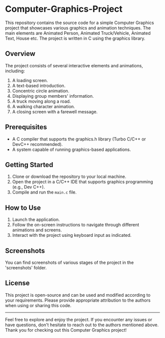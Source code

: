 # Computer-Graphics-Project
This repository contains the source code for a simple Computer Graphics project that showcases various graphics and animation techniques. The main elements are Animated Person, Animated Truck/Vehicle, Animated Text, House etc. The project is written in C using the graphics library.

## Overview

The project consists of several interactive elements and animations, including:

1. A loading screen.
2. A text-based introduction.
3. Concentric circle animation.
4. Displaying group members' information.
5. A truck moving along a road.
6. A walking character animation.
7. A closing screen with a farewell message.

## Prerequisites
- A C compiler that supports the graphics.h library (Turbo C/C++ or DevC++ recommended).
- A system capable of running graphics-based applications.

## Getting Started

1. Clone or download the repository to your local machine.
2. Open the project in a C/C++ IDE that supports graphics programming (e.g.,  Dev C++).
3. Compile and run the `main.c` file.

## How to Use

1. Launch the application.
2. Follow the on-screen instructions to navigate through different animations and screens.
3. Interact with the project using keyboard input as indicated.

## Screenshots

You can find screenshots of various stages of the project in the 'screenshots' folder.


## License

This project is open-source and can be used and modified according to your requirements. Please provide appropriate attribution to the authors when using or sharing this code.

---

Feel free to explore and enjoy the project. If you encounter any issues or have questions, don't hesitate to reach out to the authors mentioned above. Thank you for checking out this Computer Graphics project!